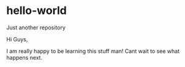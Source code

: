 # hello-world
Just another repository

Hi Guys,

I am really happy to be learning this stuff man!
Cant wait to see what happens next.
